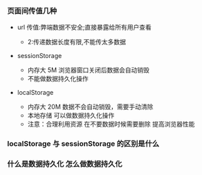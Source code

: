 ### 页面间传值几种
- url 传值:弊端数据不安全;直接暴露给所有用户查看
    - 2:传递数据长度有限,不能传太多数据
- sessionStorage
    - 内存大 5M 浏览器窗口关闭后数据会自动销毁
    - 不能做数据持久化操作

- localStorage
    - 内存大 20M 数据不会自动销毁，需要手动清除
    - 本地存储 可以做数据持久化操作
    - 注意：合理利用资源 在不要数据时候需要删除 提高浏览器性能


### localStorage 与 sessionStorage 的区别是什么



### 什么是数据持久化 怎么做数据持久化